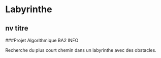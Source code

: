 Labyrinthe
==========

nv titre
--------


###Projet Algorithmique BA2 INFO


Recherche du plus court chemin dans un labyrinthe avec des obstacles.
